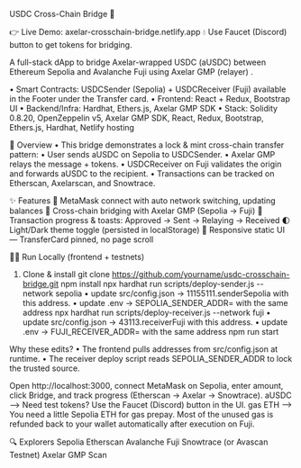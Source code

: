 USDC Cross-Chain Bridge 🌉

👉 Live Demo: axelar-crosschain-bridge.netlify.app
💧 Use Faucet (Discord) button to get tokens for bridging.

A full-stack dApp to bridge Axelar-wrapped USDC (aUSDC) between Ethereum Sepolia and Avalanche Fuji using Axelar GMP (relayer)
.

• Smart Contracts: USDCSender (Sepolia) + USDCReceiver (Fuji) available in the Footer under the Transfer card.
• Frontend: React + Redux, Bootstrap UI
• Backend/Infra: Hardhat, Ethers.js, Axelar GMP SDK
• Stack: Solidity 0.8.20, OpenZeppelin v5, Axelar GMP SDK, React, Redux, Bootstrap, Ethers.js, Hardhat, Netlify hosting

📖 Overview
• This bridge demonstrates a lock & mint cross-chain transfer pattern:
• User sends aUSDC on Sepolia to USDCSender.
• Axelar GMP relays the message + tokens.
• USDCReceiver on Fuji validates the origin and forwards aUSDC to the recipient.
• Transactions can be tracked on Etherscan, Axelarscan, and Snowtrace.

✨ Features
🔑 MetaMask connect with auto network switching, updating balances
🌉 Cross-chain bridging with Axelar GMP (Sepolia → Fuji)
🔔 Transaction progress & toasts: Approved → Sent → Relaying → Received
🌓 Light/Dark theme toggle (persisted in localStorage)
📱 Responsive static UI — TransferCard pinned, no page scroll

🧑‍💻 Run Locally (frontend + testnets)
1. Clone & install
git clone https://github.com/yourname/usdc-crosschain-bridge.git
npm install
npx hardhat run scripts/deploy-sender.js --network sepolia
• update src/config.json → 11155111.senderSepolia with this address.
• update .env → SEPOLIA_SENDER_ADDR= with the same address
npx hardhat run scripts/deploy-receiver.js --network fuji
• update src/config.json → 43113.receiverFuji with this address.
• update .env → FUJI_RECEIVER_ADDR= with the same address
npm run start

Why these edits?
• The frontend pulls addresses from src/config.json at runtime.
• The receiver deploy script reads SEPOLIA_SENDER_ADDR to lock the trusted source.

Open http://localhost:3000, connect MetaMask on Sepolia, enter amount, click Bridge, and track progress (Etherscan → Axelar → Snowtrace).
aUSDC --> Need test tokens? Use the Faucet (Discord) button in the UI.
gas ETH --> You need a little Sepolia ETH for gas prepay. Most of the unused gas is refunded back to your wallet automatically after execution on Fuji.

🔍 Explorers
Sepolia Etherscan
Avalanche Fuji Snowtrace (or Avascan Testnet)
Axelar GMP Scan

